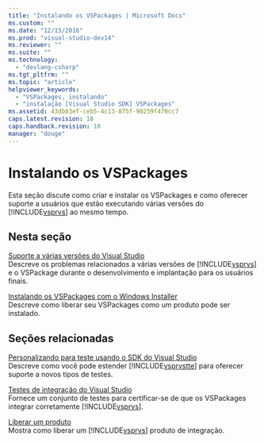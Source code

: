 ```yaml
---
title: "Instalando os VSPackages | Microsoft Docs"
ms.custom: ""
ms.date: "12/15/2016"
ms.prod: "visual-studio-dev14"
ms.reviewer: ""
ms.suite: ""
ms.technology: 
  - "devlang-csharp"
ms.tgt_pltfrm: ""
ms.topic: "article"
helpviewer_keywords: 
  - "VSPackages, instalando"
  - "instalação [Visual Studio SDK] VSPackages"
ms.assetid: 43db03ef-ceb5-4c13-875f-90259f470cc7
caps.latest.revision: 18
caps.handback.revision: 18
manager: "douge"
---
```

# Instalando os VSPackages
Esta seção discute como criar e instalar os VSPackages e como oferecer suporte a usuários que estão executando várias versões do [!INCLUDE[vsprvs](../code-quality/includes/vsprvs_md.md)] ao mesmo tempo.  
  
## Nesta seção  
 [Suporte a várias versões do Visual Studio](../extensibility/supporting-multiple-versions-of-visual-studio.md)  
 Descreve os problemas relacionados a várias versões de [!INCLUDE[vsprvs](../code-quality/includes/vsprvs_md.md)] e o VSPackage durante o desenvolvimento e implantação para os usuários finais.  
  
 [Instalando os VSPackages com o Windows Installer](../extensibility/internals/installing-vspackages-with-windows-installer.md)  
 Descreve como liberar seu VSPackages como um produto pode ser instalado.  
  
## Seções relacionadas  
 [Personalizando para teste usando o SDK do Visual Studio](http://msdn.microsoft.com/pt-br/9cf7a840-dd66-4b00-90f7-e00e40370a69)  
 Descreve como você pode estender [!INCLUDE[vsprvstte](../misc/includes/vsprvstte_md.md)] para oferecer suporte a novos tipos de testes.  
  
 [Testes de integração do Visual Studio](http://msdn.microsoft.com/pt-br/8d741735-7d93-46c2-ab93-01da7a0e016d)  
 Fornece um conjunto de testes para certificar\-se de que os VSPackages integrar corretamente [!INCLUDE[vsprvs](../code-quality/includes/vsprvs_md.md)].  
  
 [Liberar um produto](../misc/releasing-a-visual-studio-integration-product.md)  
 Mostra como liberar um [!INCLUDE[vsprvs](../code-quality/includes/vsprvs_md.md)] produto de integração.